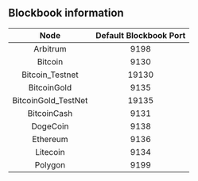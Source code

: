 ## Blockbook information

| Node | Default Blockbook Port
| :-: | :-: |
| Arbitrum            | 9198 |
| Bitcoin             | 9130 |
| Bitcoin_Testnet     | 19130|
| BitcoinGold         | 9135 |
| BitcoinGold_TestNet | 19135|
| BitcoinCash         | 9131 |
| DogeCoin            | 9138 |
| Ethereum            | 9136 |
| Litecoin            | 9134 |
| Polygon             | 9199 |
